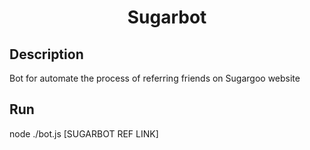<h1 align="center">Sugarbot</h1>

## Description
Bot for automate the process of referring friends on Sugargoo website


## Run
node ./bot.js [SUGARBOT REF LINK]
